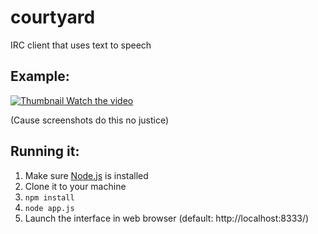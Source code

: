courtyard
=========

IRC client that uses text to speech

Example:
--------

[![Thumbnail](http://i2.ytimg.com/vi/9BCip-cTZLk/hqdefault.jpg) Watch the video](http://youtu.be/9BCip-cTZLk)

(Cause screenshots do this no justice)

Running it:
-----------

1. Make sure [Node.js](http://nodejs.org/) is installed
2. Clone it to your machine
3. `npm install`
4. `node app.js`
5. Launch the interface in web browser (default: http://localhost:8333/)